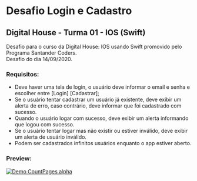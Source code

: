 # Desafio Login e Cadastro
## Digital House - Turma 01 - IOS (Swift)

Desafio para o curso da Digital House: IOS usando Swift promovido pelo Programa Santander Coders.<br />
Desafio do dia 14/09/2020.


### Requisitos:
* Deve haver uma tela de login, o usuário deve informar o email e senha e escolher entre [Login] [Cadastrar];
* Se o usuário tentar cadastrar um usuário já existente, deve exibir um alerta de erro, caso contrário, deve informar que foi cadastrado com sucesso.
* Quando o usuário logar com sucesso, deve exibir um alerta informando que logou com sucesso.
* Se o usuário tentar logar mas não existir ou estiver inválido, deve exibir um alerta de usuário inválido.
* Podem ser cadastrados infinitos usuários enquanto o app estiver aberto.

### Preview: <br>
[![Demo CountPages alpha](https://j.gifs.com/oV1PGk.gif)](https://www.youtube.com/watch?v=j3fJnAL_j3k)
